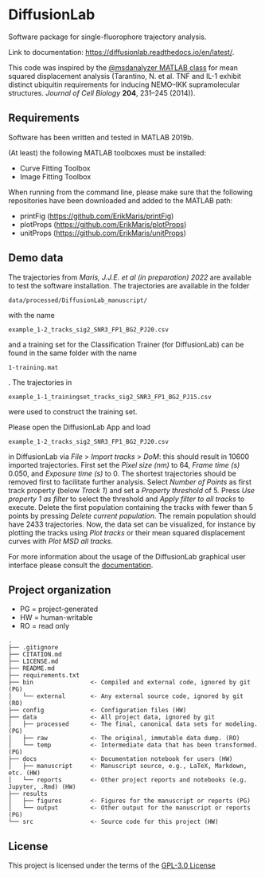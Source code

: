 # DiffusionLab
Software package for single-fluorophore trajectory analysis.

Link to documentation: https://diffusionlab.readthedocs.io/en/latest/.

This code was inspired by the [@msdanalyzer MATLAB class](https://tinevez.github.io/msdanalyzer/) for mean squared displacement analysis (Tarantino, N. et al. TNF and IL-1 exhibit distinct ubiquitin requirements for inducing NEMO–IKK supramolecular structures. *Journal of Cell Biology* **204**, 231–245 (2014)).


## Requirements

Software has been written and tested in MATLAB 2019b.

(At least) the following MATLAB toolboxes must be installed:
- Curve Fitting Toolbox
- Image Fitting Toolbox

When running from the command line, please make sure that the following repositories have been downloaded and added to the MATLAB path:
- printFig (https://github.com/ErikMaris/printFig)
- plotProps (https://github.com/ErikMaris/plotProps)
- unitProps (https://github.com/ErikMaris/unitProps)

## Demo data

The trajectories from *Maris, J.J.E. et al (in preparation) 2022* are available to test the software installation. The trajectories are available in  the folder 
```
data/processed/DiffusionLab_manuscript/
```
with the name 
```
example_1-2_tracks_sig2_SNR3_FP1_BG2_PJ20.csv
```
and a training set for the Classification Trainer (for DiffusionLab) can be found in the same folder with the name 
```
1-training.mat
```
. The trajectories in 
```
example_1-1_trainingset_tracks_sig2_SNR3_FP1_BG2_PJ15.csv
```
were used to construct the training set.

Please open the DiffusionLab App and load 
```
example_1-2_tracks_sig2_SNR3_FP1_BG2_PJ20.csv
```
in DiffusionLab via *File* > *Import tracks* > *DoM*: this should result in 10600 imported trajectories. First set the *Pixel size (nm)* to 64, *Frame time (s)* 0.050, and *Exposure time (s)* to 0. The shortest trajectories should be removed first to facilitate further analysis. Select *Number of Points* as first track property (below *Track 1*) and set a *Property threshold* of 5. Press *Use property 1 as filter* to select the threshold and *Apply filter to all tracks* to execute. Delete the first population containing the tracks with fewer than 5 points by pressing *Delete current population*. The remain population should have 2433 trajectories. Now, the data set can be visualized, for instance by plotting the tracks using *Plot tracks* or their mean squared displacement curves with *Plot MSD all tracks*.

For more information about the usage of the DiffusionLab graphical user interface please consult the [documentation](https://diffusionlab.readthedocs.io/en/latest/).

## Project organization
- PG = project-generated
- HW = human-writable
- RO = read only
```
.
├── .gitignore
├── CITATION.md
├── LICENSE.md
├── README.md
├── requirements.txt
├── bin                <- Compiled and external code, ignored by git (PG)
│   └── external       <- Any external source code, ignored by git (RO)
├── config             <- Configuration files (HW)
├── data               <- All project data, ignored by git
│   ├── processed      <- The final, canonical data sets for modeling. (PG)
│   ├── raw            <- The original, immutable data dump. (RO)
│   └── temp           <- Intermediate data that has been transformed. (PG)
├── docs               <- Documentation notebook for users (HW)
│   ├── manuscript     <- Manuscript source, e.g., LaTeX, Markdown, etc. (HW)
│   └── reports        <- Other project reports and notebooks (e.g. Jupyter, .Rmd) (HW)
├── results
│   ├── figures        <- Figures for the manuscript or reports (PG)
│   └── output         <- Other output for the manuscript or reports (PG)
└── src                <- Source code for this project (HW)

```


## License

This project is licensed under the terms of the [GPL-3.0 License](/LICENSE.md)
